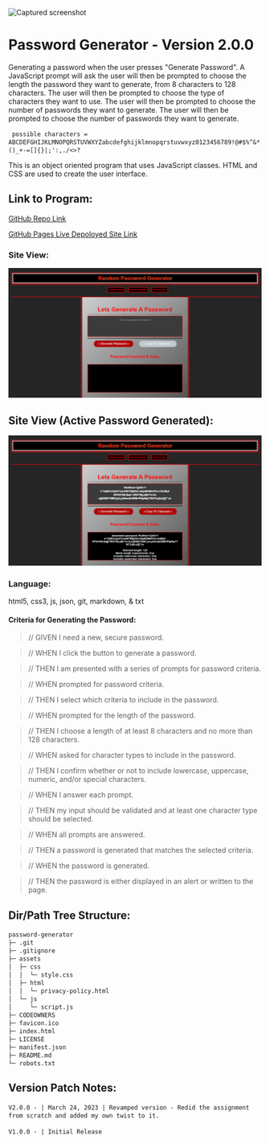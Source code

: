 ![](filesystem:chrome-extension://fdpohaocaechififmbbbbbknoalclacl/persistent/screencapture-niksharpkings-github-io-password-generator-2023-03-25-13_53_58.png "Captured screenshot")

# Password Generator - Version 2.0.0

Generating a password when the user presses "Generate Password". A JavaScript prompt will ask the user will then be prompted to choose the length the password they want to generate, from 8 characters to 128 characters. The user will then be prompted to choose the type of characters they want to use. The user will then be prompted to choose the number of passwords they want to generate.
The user will then be prompted to choose the number of passwords they want to generate.

```
 possible characters = ABCDEFGHIJKLMNOPQRSTUVWXYZabcdefghijklmnopqrstuvwxyz0123456789!@#$%^&*()_+-=[]{}|;':,./<>?
```

This is an object oriented program that uses JavaScript classes.
HTML and CSS are used to create the user interface.

## Link to Program:

[GitHub Repo Link](https://github.com/Niksharpkings/password-generator)

[GitHub Pages Live Depoloyed Site Link](https://niksharpkings.github.io/password-generator/)

### Site View:

![1679777918508](image/README/1679777918508.png)

## Site View (Active Password Generated):

![1679778089495](image/README/1679778089495.png)

### Language:

 html5, css3, js, json, git, markdown, & txt

#### Criteria for Generating the Password:

> // GIVEN I need a new, secure password.

> // WHEN I click the button to generate a password.

> // THEN I am presented with a series of prompts for password criteria.

> // WHEN prompted for password criteria.

> // THEN I select which criteria to include in the password.

> // WHEN prompted for the length of the password.

> // THEN I choose a length of at least 8 characters and no more than 128 characters.

> // WHEN asked for character types to include in the password.

> // THEN I confirm whether or not to include lowercase, uppercase, numeric, and/or special characters.

> // WHEN I answer each prompt.

> // THEN my input should be validated and at least one character type should be selected.

> // WHEN all prompts are answered.

> // THEN a password is generated that matches the selected criteria.

> // WHEN the password is generated.

> // THEN the password is either displayed in an alert or written to the page.

## Dir/Path Tree Structure:

```
password-generator
├─ .git
├─ .gitignore
├─ assets
│  ├─ css
│  │  └─ style.css
│  ├─ html
│  │  └─ privacy-policy.html
│  └─ js
│     └─ script.js
├─ CODEOWNERS
├─ favicon.ico
├─ index.html
├─ LICENSE
├─ manifest.json
├─ README.md
└─ robots.txt

```

## Version Patch Notes:

```
V2.0.0 - | March 24, 2023 | Revamped version - Redid the assignment from scratch and added my own twist to it.

V1.0.0 - | Initial Release
```
